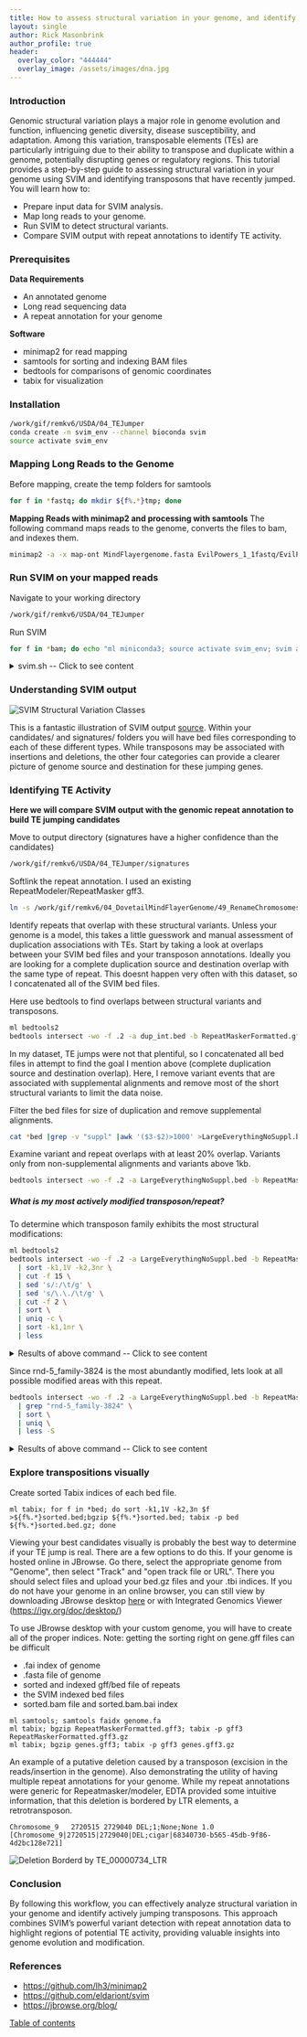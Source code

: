 ```yaml
---
title: How to assess structural variation in your genome, and identify jumping transposons
layout: single
author: Rick Masonbrink
author_profile: true
header:
  overlay_color: "444444"
  overlay_image: /assets/images/dna.jpg
---
```


### Introduction
Genomic structural variation plays a major role in genome evolution and function, influencing genetic diversity, disease susceptibility, and adaptation. Among this variation, transposable elements (TEs) are particularly intriguing due to their ability to transpose and duplicate within a genome, potentially disrupting genes or regulatory regions. This tutorial provides a step-by-step guide to assessing structural variation in your genome using SVIM and identifying transposons that have recently jumped. You will learn how to:

* Prepare input data for SVIM analysis.
* Map long reads to your genome.
* Run SVIM to detect structural variants.
* Compare SVIM output with repeat annotations to identify TE activity.

### Prerequisites

**Data Requirements**
* An annotated genome
* Long read sequencing data
* A repeat annotation for your genome

**Software**
* minimap2 for read mapping
* samtools for sorting and indexing BAM files
* bedtools for comparisons of genomic coordinates
* tabix for visualization


### Installation
```sh
/work/gif/remkv6/USDA/04_TEJumper
conda create -n svim_env --channel bioconda svim
source activate svim_env
```

### Mapping Long Reads to the Genome

Before mapping, create the temp folders for samtools
```bash
for f in *fastq; do mkdir ${f%.*}tmp; done
```
**Mapping Reads with minimap2 and processing with samtools**
The following command maps reads to the genome, converts the files to bam, and indexes them. 
```sh
minimap2 -a -x map-ont MindFlayergenome.fasta EvilPowers_1_1fastq/EvilPowers1_1.fastq | samtools sort -T EvilPowers_1_1fastq/EvilPowers1_1tmp -o EvilPowers_1_1fastq/EvilPowers1_1.sorted.bam; samtools index EvilPowers_1_1fastq/EvilPowers1_1.sorted.bam
```

### Run SVIM on your mapped reads
Navigate to your working directory
```bash
/work/gif/remkv6/USDA/04_TEJumper
```
Run SVIM
```bash
for f in *bam; do echo "ml miniconda3; source activate svim_env; svim alignment /work/gif/remkv6/USDA/04_Pseudogenome/ "$f" MindFlayergenome.fasta";done >svim.sh
```
<details>
  <summary>svim.sh -- Click to see content</summary>
  <pre>
ml miniconda3; source activate svim_env; svim alignment /work/gif/remkv6/USDA/04_Pseudogenome/ EvilPowers1_1.sorted.bam MindFlayergenome.fasta
ml miniconda3; source activate svim_env; svim alignment /work/gif/remkv6/USDA/04_Pseudogenome/ EvilPowers1_2.sorted.bam MindFlayergenome.fasta
ml miniconda3; source activate svim_env; svim alignment /work/gif/remkv6/USDA/04_Pseudogenome/ EvilPowers2_1.sorted.bam MindFlayergenome.fasta
ml miniconda3; source activate svim_env; svim alignment /work/gif/remkv6/USDA/04_Pseudogenome/ EvilPowers2_2.sorted.bam MindFlayergenome.fasta
</pre>
</details>

### Understanding SVIM output
![SVIM Structural Variation Classes](../../assets/SVclasses.png)

This is a fantastic illustration of SVIM output [source](https://github.com/eldariont/svim). Within your candidates/ and signatures/ folders you will have bed files corresponding to each of these different types. While transposons may be associated with insertions and deletions, the other four categories can provide a clearer picture of genome source and destination for these jumping genes.


### Identifying TE Activity
**Here we will compare SVIM output with the genomic repeat annotation to build TE jumping candidates**

Move to output directory (signatures have a higher confidence than the candidates)

```bash
/work/gif/remkv6/USDA/04_TEJumper/signatures
```

Softlink the repeat annotation. I used an existing RepeatModeler/RepeatMasker gff3. 
```bash
ln -s /work/gif/remkv6/04_DovetailMindFlayerGenome/49_RenameChromosomes/01_Transfer2Box/RepeatMaskerFormatted.gff3
```

Identify repeats that overlap with these structural variants. Unless your genome is a model, this takes a little guesswork and manual assessment of duplication associations with TEs. Start by taking a look at overlaps between your SVIM bed files and your transposon annotations.  Ideally you are looking for a complete duplication source and destination overlap with the same type of repeat. This doesnt happen very often with this dataset, so I concatenated all of the SVIM bed files.

Here use bedtools to find overlaps between structural variants and transposons.
```sh
ml bedtools2
bedtools intersect -wo -f .2 -a dup_int.bed -b RepeatMaskerFormatted.gff3 |less -S
```
In my dataset, TE jumps were not that plentiful, so I concatenated all bed files in attempt to find the goal I mention above (complete duplication source and destination overlap). Here, I remove variant events that are associated with supplemental alignments and remove most of the short structural variants to limit the data noise.

Filter the bed files for size of duplication and remove supplemental alignments. 
```bash
cat *bed |grep -v "suppl" |awk '($3-$2)>1000' >LargeEverythingNoSuppl.bed
```
Examine variant and repeat overlaps with at least 20% overlap. Variants only from non-supplemental alignments and variants above 1kb.
```sh
bedtools intersect -wo -f .2 -a LargeEverythingNoSuppl.bed -b RepeatMaskerFormatted.gff3|less -S
```

##### What is my most actively modified transposon/repeat?
To determine which transposon family exhibits the most structural modifications:
```sh
ml bedtools2
bedtools intersect -wo -f .2 -a LargeEverythingNoSuppl.bed -b RepeatMaskerFormatted.gff3 \
  | sort -k1,1V -k2,3nr \
  | cut -f 15 \
  | sed 's/:/\t/g' \
  | sed 's/\.\./\t/g' \
  | cut -f 2 \
  | sort \
  | uniq -c \
  | sort -k1,1nr \
  | less
```

<details>
  <summary>Results of above command -- Click to see content</summary>
  <pre>
 18 rnd-5_family-3824
  14 rnd-3_family-296
  12 rnd-4_family-1175
  12 rnd-4_family-554
  10 rnd-4_family-3941
  10 rnd-4_family-586
  10 rnd-5_family-506
   8 rnd-3_family-742
   8 rnd-4_family-1889
   8 rnd-4_family-233
   8 rnd-4_family-3318
   8 rnd-4_family-871
   8 rnd-5_family-2024
   8 rnd-5_family-62
   6 rnd-3_family-259
   6 rnd-3_family-755
   6 rnd-4_family-1030
   6 rnd-4_family-1939
   6 rnd-4_family-2286
   6 rnd-4_family-615
   6 rnd-4_family-636
   6 rnd-4_family-676
   6 rnd-4_family-76
   6 rnd-4_family-78
   6 rnd-5_family-1296
   6 rnd-5_family-2138
   6 rnd-5_family-2592
   6 rnd-5_family-2847
   6 rnd-5_family-3299
   6 rnd-5_family-3786
   6 rnd-5_family-884
   4 rnd-3_family-136
   4 rnd-3_family-45
   4 rnd-3_family-675
   4 rnd-3_family-92
   4 rnd-4_family-1093
   4 rnd-4_family-1163
   4 rnd-4_family-136
   4 rnd-4_family-1655
   4 rnd-4_family-2265
   4 rnd-4_family-2283
   4 rnd-4_family-2901
   4 rnd-4_family-294
   4 rnd-4_family-3130
   4 rnd-4_family-329
   4 rnd-4_family-344
   4 rnd-4_family-36
   4 rnd-4_family-397
</pre>
</details>

Since rnd-5_family-3824 is the most abundantly modified, lets look at all possible modified areas with this repeat.
```sh
bedtools intersect -wo -f .2 -a LargeEverythingNoSuppl.bed -b RepeatMaskerFormatted.gff3 \
  | grep "rnd-5_family-3824" \
  | sort \
  | uniq \
  | less -S
```

<details>
  <summary>Results of above command -- Click to see content</summary>
  <pre>
Chromosome_1    21394028        21395344        INS;1;None;None 1.0     [Chromosome_1|21394028|21395344|INS;cigar|afa26991-52ed-4c97-964a-ed17aace0ded] Chromosome_1    RepeatMasker    similarity      21394241        21394627        3.7     -       .       ID=Motif:rnd-5_family-3824..1769-2162#166139    387
Chromosome_1    21394028        21395344        INS;1;None;None 1.0     [Chromosome_1|21394028|21395344|INS;cigar|afa26991-52ed-4c97-964a-ed17aace0ded] Chromosome_1    RepeatMasker    similarity      21395018        21395525        0.8     -       .       ID=Motif:rnd-5_family-3824..597-1126#166142     327
Chromosome_3    11203022        11204503        INS;1;None;None 1.0     [Chromosome_3|11203022|11204503|INS;cigar|311e9af7-3a96-41a9-a805-dd0ae1ba4684] Chromosome_3    RepeatMasker    similarity      11203770        11204822        1.9     -       .       ID=Motif:rnd-5_family-3824..613-1659#80436      734
Chromosome_3    13650014        13651306        DEL;1;None;None 1.0     [Chromosome_3|13650014|13651306|DEL;cigar|2fb4442e-82ce-441e-99f5-967e803d35fc] Chromosome_3    RepeatMasker    similarity      13650932        13651308        3.7     +       .       ID=Motif:rnd-5_family-3824..1769-2162#83910     375
Chromosome_4    3724167 3725709 DEL;1;None;None 1.0     [Chromosome_4|3724167|3725709|DEL;cigar|04e14531-dd48-4da3-8386-8fa5c0d31a88]   Chromosome_4    RepeatMasker    similarity      3724168 3724558 3.4     -       .       ID=Motif:rnd-5_family-3824..1769-2167#108415    391
Chromosome_4    3724167 3725709 DEL;1;None;None 1.0     [Chromosome_4|3724167|3725709|DEL;cigar|04e14531-dd48-4da3-8386-8fa5c0d31a88]   Chromosome_4    RepeatMasker    similarity      3725358 3725707 0.9     -       .       ID=Motif:rnd-5_family-3824..618-962#108425      350
Chromosome_8    3875115 3876378 DEL;1;None;None 1.0     [Chromosome_8|3875115|3876378|DEL;cigar|bc18a171-d6da-4e52-b895-55f20b0f603d]   Chromosome_8    RepeatMasker    similarity      3875527 3875878 22.2    +       .       ID=Motif:rnd-5_family-3824..1109-1432#43663     352
Chromosome_8    5192359 5193624 DEL;1;None;None 1.0     [Chromosome_8|5192359|5193624|DEL;cigar|3b657f3f-05e2-49fd-9c3d-d27ae0408b84]   Chromosome_8    RepeatMasker    similarity      5192370 5192776 3.3     -       .       ID=Motif:rnd-5_family-3824..1769-2162#46002     407
Chromosome_8    5192359 5193624 DEL;1;None;None 1.0     [Chromosome_8|5192359|5193624|DEL;cigar|3b657f3f-05e2-49fd-9c3d-d27ae0408b84]   Chromosome_8    RepeatMasker    similarity      5193276 5193634 0.6     -       .       ID=Motif:rnd-5_family-3824..618-962#46012       349

</pre>
</details>

### Explore transpositions visually

Create sorted Tabix indices of each bed file.
```
ml tabix; for f in *bed; do sort -k1,1V -k2,3n $f >${f%.*}sorted.bed;bgzip ${f%.*}sorted.bed; tabix -p bed ${f%.*}sorted.bed.gz; done
```

Viewing your best candidates visually is probably the best way to determine if your TE jump is real. There are a few options to do this.  If your genome is hosted online in JBrowse. Go there, select the appropriate genome from "Genome", then select "Track" and "open track file or URL".  There you should select files and upload your bed.gz files and your .tbi indices. If you do not have your genome in an online browser, you can still view by downloading JBrowse desktop [here](https://jbrowse.org/blog/) or with Integrated Genomics Viewer (https://igv.org/doc/desktop/)

To use JBrowse desktop with your custom genome, you will have to create all of the proper indices. Note: getting the sorting right on gene.gff files can be difficult
* .fai index of genome
* .fasta file of genome
* sorted and indexed gff/bed file of repeats
* the SVIM indexed bed files
* sorted.bam file and sorted.bam.bai index

```
ml samtools; samtools faidx genome.fa
ml tabix; bgzip RepeatMaskerFormatted.gff3; tabix -p gff3 RepeatMaskerFormatted.gff3.gz
ml tabix; bgzip genes.gff3; tabix -p gff3 genes.gff3.gz
```

An example of a putative deletion caused by a transposon (excision in the reads/insertion in the genome). Also demonstrating the utility of having multiple repeat annotations for your genome. While my repeat annotations were generic for Repeatmasker/modeler, EDTA provided some intuitive information, that this deletion is bordered by LTR elements, a retrotransposon. 
```
Chromosome_9   2720515 2729040 DEL;1;None;None 1.0     [Chromosome_9|2720515|2729040|DEL;cigar|68340730-b565-45db-9f86-4d2bc128e721]
```
![Deletion Borderd by TE_00000734_LTR](../../assets/TEJumps.png)

### Conclusion 

By following this workflow, you can effectively analyze structural variation in your genome and identify actively jumping transposons. This approach combines SVIM’s powerful variant detection with repeat annotation data to highlight regions of potential TE activity, providing valuable insights into genome evolution and modification. 



### References
* https://github.com/lh3/minimap2
* https://github.com/eldariont/svim
* https://jbrowse.org/blog/

[Table of contents](Repeats_index.md)
